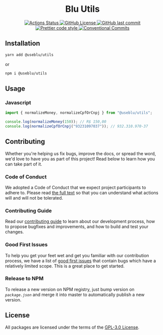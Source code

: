 <h1 align="center">
  Blu Utils
</h1>

<p align="center">
  <a href="https://github.com/Pagnet/blu-utils/actions">
    <img alt="Actions Status" src="https://github.com/Pagnet/blu-utils/workflows/CI/badge.svg">
  </a>
  <a href="https://github.com/Pagnet/blu-utils/blob/master/LICENSE">
    <img alt="GitHub License" src="https://img.shields.io/github/license/Pagnet/blu-utils">
  </a>
  <a href="https://github.com/Pagnet/blu-utils/graphs/commit-activity">
    <img alt="GitHub last commit" src="https://img.shields.io/github/last-commit/Pagnet/blu-utils">
  </a>
  <a href="https://github.com/prettier/prettier">
    <img alt="Prettier code style" src="https://img.shields.io/badge/code_style-prettier-ff69b4.svg">
  </a>
  <a href="http://makeapullrequest.com">
    <img alt="Conventional Commits" src="https://img.shields.io/badge/PRs-welcome-brightgreen.svg">
  </a>
</p>

## Installation
```sh
yarn add @useblu/utils
```
or
```sh
npm i @useblu/utils
```
## Usage
### Javascript
```js
import { normalizeMoney, normalizeCpfOrCnpj } from "@useblu/utils";

console.log(normalizeMoney(150)); // R$ 150,00
console.log(normalizeCpfOrCnpj("93231097037")); // 932.310.970-37

```
## Contributing
Whether you're helping us fix bugs, improve the docs, or spread the word, we'd love to have you as part of this project! Read below to learn how you can take part of it.
### Code of Conduct
We adopted a Code of Conduct that we expect project participants to adhere to. Please read [the full text](.github/CODE_OF_CONDUCT.md) so that you can understand what actions will and will not be tolerated.
### Contributing Guide
Read our [contributing guide](.github/CONTRIBUTING.md) to learn about our development process, how to propose bugfixes and improvements, and how to build and test your changes.
### Good First Issues
To help you get your feet wet and get you familiar with our contribution process, we have a list of [good first issues](https://github.com/Pagnet/blu-utils/labels/good%20first%20issue) that contain bugs which have a relatively limited scope. This is a great place to get started.
### Release to NPM
To release a new version on NPM registry, just bump version on *`package.json`* and merge it into master to automatically publish a new version.
## License
All packages are licensed under the terms of the [GPL-3.0 License](LICENSE).

